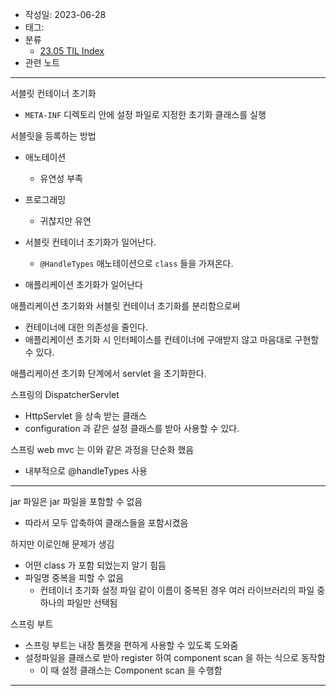 - 작성일: 2023-06-28
- 태그: 
- 분류
    - [23.05 TIL Index](23.05%20TIL%20Index.md)
- 관련 노트

---

서블릿 컨테이너 초기화

- `META-INF` 디렉토리 안에 설정 파일로 지정한 초기화 클래스를 실행

서블릿을 등록하는 방법

- 애노테이션
    - 유연성 부족
- 프로그래밍
    - 귀찮지만 유연

- 서블릿 컨테이너 초기화가 일어난다.
    - `@HandleTypes` 애노테이션으로 `class` 들을 가져온다.
- 애플리케이션 초기화가 일어난다

애플리케이션 초기화와 서블릿 컨테이너 초기화를 분리함으로써

- 컨테이너에 대한 의존성을 줄인다.
- 애플리케이션 초기화 시 인터페이스를 컨테이너에 구애받지 않고 마음대로 구현할 수 있다.

애플리케이션 초기화 단계에서 servlet 을 초기화한다.

스프링의 DispatcherServlet

- HttpServlet 을 상속 받는 클래스
- configuration 과 같은 설정 클래스를 받아 사용할 수 있다.

스프링 web mvc 는 이와 같은 과정을 단순화 했음

- 내부적으로 @handleTypes 사용

---

jar 파일은 jar 파일을 포함할 수 없음

- 따라서 모두 압축하여 클래스들을 포함시켰음

하지만 이로인해 문제가 생김

- 어떤 class 가 포함 되었는지 알기 힘듬
- 파일명 중복을 피할 수 없음
    - 컨테이너 초기화 설정 파일 같이 이름이 중복된 경우 여러 라이브러리의 파일 중 하나의 파일만 선택됨

스프링 부트

- 스프링 부트는 내장 톰캣을 편하게 사용할 수 있도록 도와줌
- 설정파일을 클래스로 받아 register 하여 component scan 을 하는 식으로 동작함
    - 이 때 설정 클래스는 Component scan 을 수행함




---

